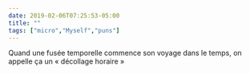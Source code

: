 ```yaml
---
date: 2019-02-06T07:25:53-05:00
title: ""
tags: ["micro","Myself","puns"]
---
```

Quand une fusée temporelle commence son voyage dans le temps, on appelle ça un « décollage horaire »
